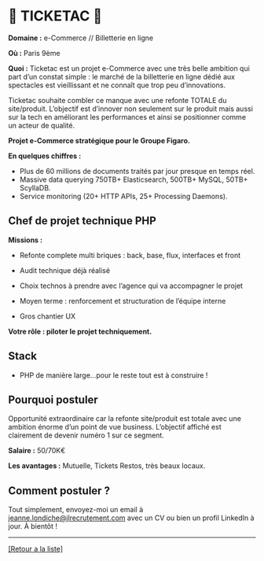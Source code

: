 # 📡 TICKETAC 📡

**Domaine :** e-Commerce // Billetterie en ligne

**Où :** Paris 9ème

**Quoi :** Ticketac est un projet e-Commerce avec une très belle ambition qui part d’un constat simple : le marché de la billetterie en ligne dédié aux spectacles est vieillissant et ne connaît que trop peu d’innovations.

Ticketac souhaite combler ce manque avec une refonte TOTALE du site/produit. L’objectif est d’innover non seulement sur le produit mais aussi sur la tech en améliorant les performances et ainsi se positionner comme un acteur de qualité.

**Projet e-Commerce stratégique pour le Groupe Figaro.**

**En quelques chiffres :**

* Plus de 60 millions de documents traités par jour presque en temps réel.
* Massive data querying 750TB+ Elasticsearch, 500TB+ MySQL, 50TB+ ScyllaDB.
* Service monitoring (20+ HTTP APIs, 25+ Processing Daemons).

## Chef de projet technique PHP

**Missions :**

* Refonte complete multi briques : back, base, flux, interfaces et front

* Audit technique déjà réalisé

* Choix technos à prendre avec l’agence qui va accompagner le projet

* Moyen terme : renforcement et structuration de l’équipe interne

* Gros chantier UX

**Votre rôle : piloter le projet techniquement.**

## Stack

* PHP de manière large...pour le reste tout est à construire !

## Pourquoi postuler

Opportunité extraordinaire car la refonte site/produit est totale avec une ambition énorme d’un point de vue business. L’objectif affiché est clairement de devenir numéro 1 sur ce segment.

**Salaire :** 50/70K€

**Les avantages :** Mutuelle, Tickets Restos, très beaux locaux.

## Comment postuler ?

Tout simplement, envoyez-moi un email à jeanne.londiche@jlrecrutement.com avec un CV ou bien un profil LinkedIn à jour. À bientôt ! 

----
<a href="https://github.com/jlondiche/job-board-php/blob/master/README.md">[Retour a la liste]</a>